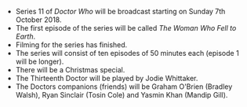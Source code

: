 * Series 11 of *Doctor Who* will be broadcast starting on Sunday 7th October 2018.
* The first episode of the series will be called *The Woman Who Fell to Earth*.
* Filming for the series has finished.
* The series will consist of ten episodes of 50 minutes each (episode 1 will be longer).
* There will be a Christmas special.
* The Thirteenth Doctor will be played by Jodie Whittaker.
* The Doctors companions (friends) will be Graham O'Brien (Bradley Walsh), Ryan Sinclair (Tosin Cole) and Yasmin Khan (Mandip Gill).
